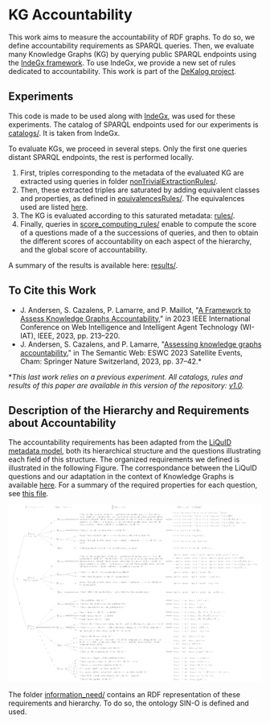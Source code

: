 # KG Accountability
This work aims to measure the accountability of RDF graphs. To do so, we define accountability requirements as SPARQL queries. Then, we evaluate many Knowledge Graphs (KG) by querying public SPARQL endpoints using the [IndeGx framework](https://github.com/Wimmics/dekalog). To use IndeGx, we provide a new set of rules dedicated to accountability.
This work is part of the [DeKalog project](https://dekalog.univ-nantes.fr).

## Experiments
This code is made to be used along with [IndeGx](https://github.com/Wimmics/dekalog), was used for these experiments.
The catalog of SPARQL endpoints used for our experiments is [catalogs/](catalogs/). It is taken from IndeGx.

To evaluate KGs, we proceed in several steps. Only the first one queries distant SPARQL endpoints, the rest is performed locally.
1. First, triples corresponding to the metadata of the evaluated KG are extracted using queries in folder [nonTrivialExtractionRules/](nonTrivialExtractionRules/).
2. Then, these extracted triples are saturated by adding equivalent classes and properties, as defined in [equivalencesRules/](equivalencesRules/). The equivalences used are listed [here](/docs/equivalences.md).
3. The KG is evaluated according to this saturated metadata: [rules/](rules/).
4. Finally, queries in [score_computing_rules/](score_computing_rules/) enable to compute the score of a questions made of a the successions of queries, and then to obtain the different scores of accountability on each aspect of the hierarchy, and the global score of accountability.

A summary of the results is available here: [results/](results/).

## To Cite this Work
- J. Andersen, S. Cazalens, P. Lamarre, and P. Maillot, "[A Framework to Assess Knowledge Graphs Accountability](https://ieeexplore.ieee.org/document/10350099)," in 2023 IEEE International Conference on Web Intelligence and Intelligent Agent Technology (WI-IAT), IEEE, 2023, pp. 213–220.
- J. Andersen, S. Cazalens, and P. Lamarre, "[Assessing knowledge graphs accountability](https://2023.eswc-conferences.org/wp-content/uploads/2023/05/paper_Andersen_2023_Assessing.pdf)," in The Semantic Web: ESWC 2023 Satellite Events, Cham: Springer Nature Switzerland, 2023, pp. 37–42.*
  
**This last work relies on a previous experiment. All catalogs, rules and results of this paper are available in this version of the repository: [v1.0](https://github.com/Jendersen/KG_accountability/tree/v1.0).*

## Description of the Hierarchy and Requirements about Accountability

The accountability requirements has been adapted from the [LiQuID metadata model](https://ceur-ws.org/Vol-2716/paper5.pdf), both its hierarchical structure and the questions illustrating each field of this structure. The organized requirements we defined is illustrated in the following Figure. The correspondance between the LiQuID questions and our adaptation in the context of Knowledge Graphs is available [here](docs/README.md). For a summary of the required properties for each question, see [this file](docs/questions_and_properties.md).

[![Accountability requirements](docs/tag_quest_query.png)](docs/tag_question_query.pdf)

The folder [information_need/](information_need/) contains an RDF representation of these requirements and hierarchy. To do so, the ontology SIN-O is defined and used.
